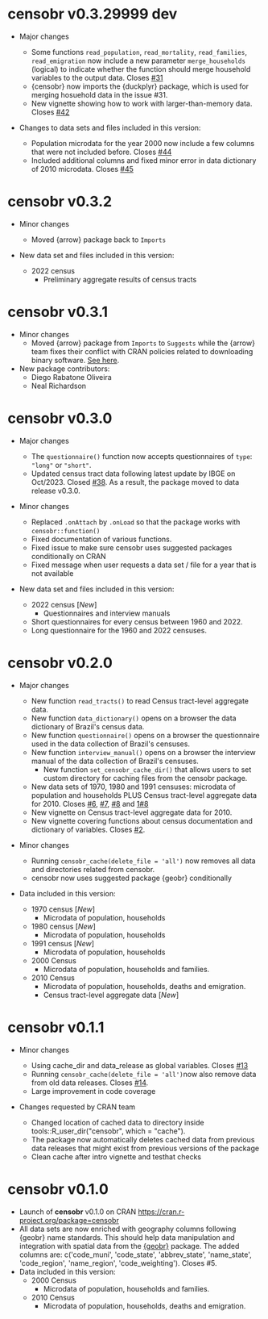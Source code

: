 # censobr v0.3.29999 dev

* Major changes
  * Some functions `read_population`, `read_mortality`, `read_families`, `read_emigration` now include a new parameter `merge_households` (logical) to indicate whether the function should merge household variables to the output data. Closes [#31](https://github.com/ipeaGIT/censobr/issues/31)
  * {censobr} now imports the {duckplyr} package, which is used for merging hosuehold data in the issue #31.
  * New vignette showing how to work with larger-than-memory data. Closes [#42](https://github.com/ipeaGIT/censobr/issues/42)

* Changes to data sets and files included in this version:
  * Population microdata for the year 2000 now include a few columns that were not included before. Closes [#44](https://github.com/ipeaGIT/censobr/issues/44)
  * Included additional columns and fixed minor error in data dictionary of 2010 microdata. Closes [#45](https://github.com/ipeaGIT/censobr/issues/45) 


# censobr v0.3.2

* Minor changes
  * Moved {arrow} package back to `Imports`

* New data set and files included in this version:
  * 2022 census
    * Preliminary aggregate results of census tracts


# censobr v0.3.1

* Minor changes
  * Moved {arrow} package from `Imports` to `Suggests` while the {arrow} team fixes their conflict with CRAN policies related to downloading binary software. [See here](https://github.com/apache/arrow/issues/39806).
* New package contributors:
  * Diego Rabatone Oliveira
  * Neal Richardson


# censobr v0.3.0

* Major changes
  * The `questionnaire()` function now accepts questionnaires of `type`: `"long"` or `"short"`.
  * Updated census tract data following latest update by IBGE on Oct/2023. Closed [#38](https://github.com/ipeaGIT/censobr/issues/38). As a result, the package moved to data release v0.3.0.

* Minor changes
  * Replaced `.onAttach` by `.onLoad` so that the package works with `censobr::function()`
  * Fixed documentation of various functions.
  * Fixed issue to make sure censobr uses suggested packages conditionally on CRAN
  * Fixed message when user requests a data set / file for a year that is not available

* New data set and files included in this version:
  * 2022 census [*New*]
    * Questionnaires and interview manuals 
  * Short questionnaires for every census between 1960 and 2022.
  * Long questionnaire for the 1960 and 2022 censuses.


# censobr v0.2.0

* Major changes
  * New function `read_tracts()` to read  Census tract-level aggregate data.
  * New function `data_dictionary()` opens on a browser the data dictionary of Brazil's census data.
  * New function `questionnaire()` opens on a browser the questionnaire used in the data collection of Brazil's censuses.
  * New function `interview_manual()` opens on a browser the interview manual of the data collection of Brazil's censuses.
    * New function `set_censobr_cache_dir()` that allows users to set custom directory for caching files from the censobr package.
  * New data sets of 1970, 1980 and 1991 censuses: microdata of population and households PLUS Census tract-level aggregate data for 2010. Closes [#6](https://github.com/ipeaGIT/censobr/issues/6), [#7](https://github.com/ipeaGIT/censobr/issues/7), [#8](https://github.com/ipeaGIT/censobr/issues/8) and [1#8](https://github.com/ipeaGIT/censobr/issues/18) 
  * New vignette on Census tract-level aggregate data for 2010.
  * New vignette covering functions about census documentation and dictionary of variables. Closes [#2](https://github.com/ipeaGIT/censobr/issues/2).

* Minor changes
  * Running `censobr_cache(delete_file = 'all')` now removes all data and directories related from censobr.
  * censobr now uses suggested package {geobr} conditionally

* Data included in this version:
  * 1970 census [*New*]
    * Microdata of population, households 
  * 1980 census [*New*]
    * Microdata of population, households 
  * 1991 census [*New*]
    * Microdata of population, households 
  * 2000 Census
    * Microdata of population, households and families.
  * 2010 Census
    * Microdata of population, households, deaths and emigration.
    * Census tract-level aggregate data  [*New*]



# censobr v0.1.1

* Minor changes
  * Using cache_dir and data_release as global variables. Closes [#13](https://github.com/ipeaGIT/censobr/issues/13)
  * Running `censobr_cache(delete_file = 'all')`now also remove data from old data releases. Closes [#14](https://github.com/ipeaGIT/censobr/issues/14).
  * Large improvement in code coverage 

* Changes requested by CRAN team
  * Changed location of cached data to directory inside tools::R_user_dir("censobr", which = "cache"). 
  * The package now automatically deletes cached data from previous data releases that might exist from previous versions of the package
  * Clean cache after intro vignette and testhat checks

# censobr v0.1.0

* Launch of **censobr** v0.1.0 on CRAN https://cran.r-project.org/package=censobr
* All data sets are now enriched with geography columns following {geobr} name standards. This should help data manipulation and integration with spatial data from the [{geobr}](https://github.com/ipeaGIT/geobr) package. The added columns are: c('code_muni', 'code_state', 'abbrev_state', 'name_state', 'code_region', 'name_region', 'code_weighting'). Closes #5.
* Data included in this version:
  * 2000 Census
    * Microdata of population, households and families.
  * 2010 Census
    * Microdata of population, households, deaths and emigration.
